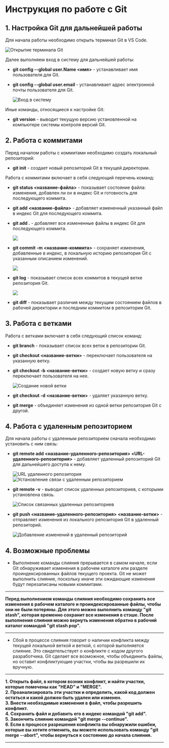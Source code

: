 # Инструкция по работе с Git
## 1. Настройка Git для дальнейшей работы

Для начала работы необходимо открыть терминал Git в VS Code.

![Открытие терминала Git](https://i.imgur.com/iJqv5pL.png)

Далее выполняем вход в систему для дальнейшей работы:

+ **git config --global user.Name <имя>** - устанавливает имя пользователя для Git.
+ **git config --global user.email <email>** - устанавливает адрес электронной почты пользователя для Git.

  ![Вход в систему](https://i.imgur.com/Cip36qW.png)

Иные команды, относящиеся к настройке Git:

+ **git version** - выводит текущую версию установленной на компьютере системы контроля версий Git.

## 2. Работа с коммитами

Перед началом работы с коммитами необходимо создать локальный репозиторий:

+ **git init** - создает новый репозиторий Git в текущей директории.

Работа с коммитами включает в себя следующий перечень команд:

+ **git status <название-файла>** - показывает состояние файла: изменения, добавлен ли он в индекс Git и готовность для последующего коммита.
+ **git add <название-файла>** - добавляет измененный указанный файл в индекс Git для последующего коммита.
+ **git add .** - добавляет все измененные файлы в индекс Git для последующего коммита.

  ![](https://i.imgur.com/ykUbM5J.png)

+ **git commit -m <название-коммита>** - сохраняет изменения, добавленные в индекс, в локальную историю репозитория Git с указанным описанием изменений.

  ![](https://i.imgur.com/SMv4iQ0.png)

+ **git log** - показывает список всех коммитов в текущей ветке репозитория Git.

  ![](https://i.imgur.com/GVpxtIB.png)

+ **git diff** - показывает различия между текущим состоянием файлов в рабочей директории и последним коммитом в репозитории Git.

## 3. Работа с ветками

Работа с ветками включает в себя следующий список команд:

+ **git branch** - показывает список всех веток в репозитории Git.
+ **git checkout <название-ветки>** - переключает пользователя на указанную ветку.
+ **git checkout -b <название-ветки>** - создает новую ветку и сразу переключает пользователя на нее.

  ![Создание новой ветки](https://i.imgur.com/jV1AqWB.png)

+ **git checkout -d <название-ветки>** - удаляет указанную ветку.
+ **git merge** - объединяет изменения из одной ветки репозитория Git с другой.

## 4. Работа с удаленным репозиторием

Для начала работы с удаленным репозиторием сначала необходимо установить с ним связь:

+ **git remote add <название-удаленного-репозитория> <URL-удаленного-репозитория>** - добавляет удаленный репозиторий Git для дальнейшего доступа к нему.

  ![URL удаленного репозитория](https://i.imgur.com/uGGIxG1.png)
  ![Установление связи с удаленным репозиторием](https://i.imgur.com/ZWFpooU.png)

+ **git remote -v** - выводит список удаленных репозиториев, с которыми установлена связь.

  ![Список связанных удаленных репозиториев](https://i.imgur.com/j6wm8th.png)

+ **git push <название-удаленного-репозитория> <название-ветки>** - отправляет изменения из локального репозитория Git в удаленный репозиторий.

  ![Добавление изменений в удаленный репозиторий](https://i.imgur.com/AynGEYg.png)

## 4. Возможные проблемы

+ Выполнение команды слияния прерывается в самом начале, если Git обнаруживает изменения в рабочем каталоге или разделе проиндексированных файлов текущего проекта. Git не может выполнить слияние, поскольку иначе эти ожидающие изменения будут перезаписаны новыми коммитами.

---

**Перед выполнением команды слияния необходимо сохранить все изменения в рабочем каталоге и проиндексированные файлы, чтобы они не были потеряны. Для этого можно выполнить команду "git stash", которая временно сохранит все изменения в стэше. После выполнения слияния можно вернуть изменения обратно в рабочий каталог командой "git stash pop".**

---

+ Сбой в процессе слияния говорит о наличии конфликта между текущей локальной веткой и веткой, с которой выполняется слияние. Это свидетельствует о конфликте с кодом другого разработчика. Git сделает все возможное, чтобы объединить файлы, но оставит конфликтующие участки, чтобы вы разрешили их вручную.

---

**1. Открыть файл, в котором возник конфликт, и найти участки, которые помечены как "HEAD" и "MERGE".**  
**2. Проанализировать эти участки и определить, какой код должен остаться и какой должен быть удален или изменен.**  
**3. Внести необходимые изменения в файл, чтобы разрешить конфликт.**  
**4. Сохранить файл и добавить его в индекс командой "git add".**  
**5. Закончить слияние командой "git merge --continue".**  
**6. Если в процессе разрешения конфликта вы обнаружили ошибки, которые вы хотите отменить, вы можете использовать команду "git merge --abort", чтобы вернуться к состоянию до начала слияния.**

---